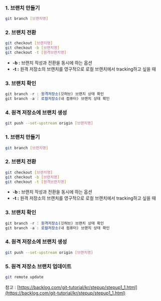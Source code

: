 ### 1. 브랜치 만들기

```bash
git branch [브랜치명]
```

### 2. 브랜치 전환

```bash
git checkout [브랜치명]
git checkout -b [브랜치명]
git checkout -t [원격브랜치명]
```

- **-b :** 브랜치 작성과 전환을 동시에 하는 옵션
- **-t :** 원격 저장소의 브랜치를 영구적으로 로컬 브랜치에서 tracking하고 싶을 때

### 3. 브랜치 확인

```jsx
git branch -r : 원격저장소(깃허브) 브랜치 상태 확인
git branch -a : 로컬저장소(내 컴퓨터) 브랜치 상태 확인
```

### 4. 원격 저장소에 브랜치 생성

```bash
git push --set-upstream origin [브랜치명]
```

### 1. 브랜치 만들기

```bash
git branch [브랜치명]

```

### 2. 브랜치 전환
```bash
git checkout [브랜치명]
git checkout -b [브랜치명]
git checkout -t [원격브랜치명]

```
- **-b :** 브랜치 작성과 전환을 동시에 하는 옵션
- **-t :** 원격 저장소의 브랜치를 영구적으로 로컬 브랜치에서 tracking하고 싶을 때


### 3. 브랜치 확인

```jsx
git branch -r : 원격저장소(깃허브) 브랜치 상태 확인
git branch -a : 로컬저장소(내 컴퓨터) 브랜치 상태 확인
```

### 4. 원격 저장소에 브랜치 생성
```bash
git push --set-upstream origin [브랜치명]
```

### 5. 원격 저장소 브랜치 업데이트

```bash
git remote update
```

참고 : [https://backlog.com/git-tutorial/kr/stepup/stepup1_1.html](https://backlog.com/git-tutorial/kr/stepup/stepup1_1.html)
